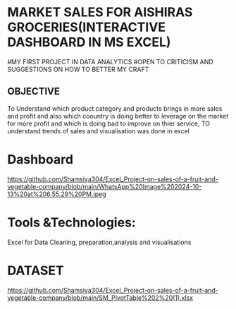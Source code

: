 # MARKET SALES FOR AISHIRAS GROCERIES(INTERACTIVE DASHBOARD IN MS EXCEL)
#MY FIRST PROJECT IN DATA ANALYTICS
#OPEN TO CRITICISM AND SUGGESTIONS ON HOW TO BETTER MY CRAFT
## OBJECTIVE
To Understand  which product category and  products brings in more sales and profit and also which coountry is doing better to leverage on the market for more profit and which is doing bad to improve on thier service,
TO understand trends of sales and visualisation was done in excel
# Dashboard
https://github.com/Shamsiya304/Excel_Project-on-sales-of-a-fruit-and-vegetable-company/blob/main/WhatsApp%20Image%202024-10-13%20at%206.55.29%20PM.jpeg

# Tools &Technologies:
Excel for Data Cleaning, preparation,analysis and visualisations
# DATASET
https://github.com/Shamsiya304/Excel_Project-on-sales-of-a-fruit-and-vegetable-company/blob/main/SM_PivotTable%202%20(1).xlsx

